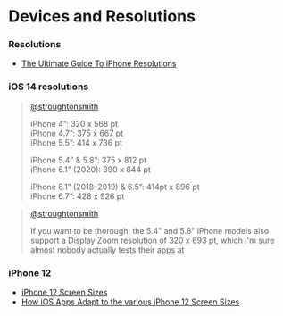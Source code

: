 # Devices and Resolutions

### Resolutions

* [The Ultimate Guide To iPhone Resolutions](https://www.paintcodeapp.com/news/ultimate-guide-to-iphone-resolutions)

### iOS 14 resolutions

> [@stroughtonsmith](https://mobile.twitter.com/stroughtonsmith/status/1316121520880656384)
>
> iPhone 4”: 320 x 568 pt  
> iPhone 4.7”: 375 x 667 pt  
> iPhone 5.5”: 414 x 736 pt  
> 
> iPhone 5.4” & 5.8”: 375 x 812 pt  
> iPhone 6.1" (2020): 390 x 844 pt  
> 
> iPhone 6.1” (2018–2019) & 6.5”: 414pt x 896 pt  
> iPhone 6.7”: 428 x 926 pt  

> [@stroughtonsmith](https://mobile.twitter.com/stroughtonsmith/status/1316127636201132032)
>
> If you want to be thorough, the 5.4" and 5.8" iPhone models also support a Display Zoom resolution of 320 x 693 pt, 
> which I'm sure almost nobody actually tests their apps at

### iPhone 12

* [iPhone 12 Screen Sizes](https://useyourloaf.com/blog/iphone-12-screen-sizes/)
* [How iOS Apps Adapt to the various iPhone 12 Screen Sizes](https://hacknicity.medium.com/how-ios-apps-adapt-to-the-various-iphone-12-screen-sizes-e45c021e1b8b)
